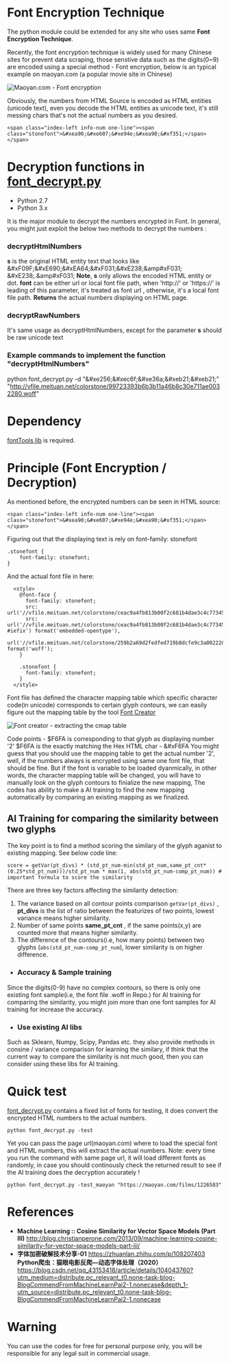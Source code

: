 # Font Encryption Technique
The python module could be extended for any site who uses same **Font Encryption Technique**.

Recently, the font encryption technique is widely used for many Chinese sites for prevent data scraping, those senstive data such as the digits(0~9) are encoded
using a special method - Font encryption, below is an typical example on maoyan.com (a popular movie site in Chinese)

![Maoyan.com - Font encryption](maoyan_font_screenshot.png)

Obviously, the numbers from HTML Source is encoded as HTML entities (unicode text), even you decode the HTML entities as unicode text, it's still messing chars that's not the actual numbers as you desired.
```
<span class="index-left info-num one-line"><span class="stonefont">&#xea90;&#xe607;&#xe94e;&#xea90;&#xf351;</span></span>
```

# Decryption functions in [font_decrypt.py](font_decrypt.py)
- Python 2.7
- Python 3.x

It is the major module to decrypt the numbers encrypted in Font. 
In general, you might just exploit the below two methods to decrypt the numbers :
### decryptHtmlNumbers 
**s** is the original HTML entity text that looks like 
&amp;#xF09F;&amp;#xE690;&amp;#xEA64;&amp;#xF031;&amp;#xE238;&amp#xF031;
&amp;#xE238;.&amp#xF031;
**Note**, **s** only allows the encoded HTML entity or dot.
**font** can be either url or local font file path, when 'http://' or 'https://' is leading of this parameter, it's treated as font url ,
otherwise, it's a local font file path.
**Returns** the actual numbers displaying on HTML page.

### decryptRawNumbers  
It's same usage as decryptHtmlNumbers, except for the parameter **s** should be raw unicode text

### Example commands to implement the function "decryptHtmlNumbers"
python font_decrypt.py -d "&amp;#xe256;&amp;#xec6f;&amp;#xe36a;&amp;#xeb21;&amp;#xeb21;" "http://vfile.meituan.net/colorstone/99723393b6b3b11a46b8c30e711ae0032280.woff"

# Dependency
[fontTools lib](https://github.com/fonttools/fonttools) is required.

# Principle (Font Encryption / Decryption)
As mentioned before, the encrypted numbers can be seen in HTML source:
```
<span class="index-left info-num one-line"><span class="stonefont">&#xea90;&#xe607;&#xe94e;&#xea90;&#xf351;</span></span>
```
Figuring out that the displaying text is rely on font-family: stonefont
```
.stonefont {
    font-family: stonefont;
}
```
And the actual font file in here:
```
  <style>
    @font-face {
      font-family: stonefont;
      src: url('//vfile.meituan.net/colorstone/ceac9a4fb813b00f2c681b4dae3c4c773456.eot');
      src: url('//vfile.meituan.net/colorstone/ceac9a4fb813b00f2c681b4dae3c4c773456.eot?#iefix') format('embedded-opentype'),
           url('//vfile.meituan.net/colorstone/259b2a69d2fedfed719b8dcfe9c3a0022284.woff') format('woff');
    }

    .stonefont {
      font-family: stonefont;
    }
  </style>
```
Font file has defined the character mapping table which specific character code(in unicode) corresponds to certain glyph contours,
we can easily figure out the mapping table by the tool [Font Creator](https://www.high-logic.com/font-editor/fontcreator)

![Font creator - extracting the cmap table](font_creator.png)

Code points - $F6FA is corresponding to that glyph as displaying number '2' 
$F6FA is the exactly matching the Hex HTML char - &amp;#xF6FA
You might guess that you should use the mapping table to get the actual number '2', 
well, if the numbers always is encrypted using same one font file, that should be fine.
But if the font is variable to be loaded dyanmically, in other words, the character mapping table will be changed,
you will have to manually look on the glyph contours to finialize the new mapping, 
The codes has ability to make a AI training to find the new mapping automatically by comparing an existing mapping as we finalized.

## AI Training for comparing the similarity between two glyphs
The key point is to find a method scoring the similary of the glyph aganist to existing mapping.
See below code line:
```
score = getVar(pt_divs) * (std_pt_num-min(std_pt_num,same_pt_cnt*(0.25*std_pt_num)))/std_pt_num * max(1, abs(std_pt_num-comp_pt_num)) # important formula to score the similarity
```
There are three key factors affecting the similarity detection:

1. The variance based on all contour points comparison ```getVar(pt_divs)``` , **pt_divs** is the list of ratio between the featurizes of two points, lowest variance means higher similarity.
2. Number of same points **same_pt_cnt** , if the same points(x,y) are counted more that means higher similarity.
3. The difference of the contours(i.e, how many points) between two glyphs (```abs(std_pt_num-comp_pt_num```), lower similarity is on higher difference.

  - ### Accuracy & Sample training
  Since the digits(0-9) have no complex contours, so there is only one existing font sample(i.e, the font file .woff in Repo.) for AI training for comparing the similarity, you might join more than one font samples for AI training for increase the accuracy.
  
  - ### Use existing AI libs
  Such as Sklearn, Numpy, Scipy, Pandas etc. they also provide methods in consine / variance comparison for learning the similary, if think that the current way to compare the similarity is not much good, then you can consider using these libs for AI training.

# Quick test
[font_decrypt.py](font_decrypt.py) contains a fixed list of fonts for testing, it does convert the encrypted HTML numbers to the actual numbers.
```
python font_decrypt.py -test
```

Yet you can pass the page url(maoyan.com) where to load the special font and HTML numbers, this will extract the actual numbers.
Note: every time you run the command with same page url, it will load different fonts as randomly, in case you should continously check the returned result to see if the AI training does the decryption accurately !
```
python font_decrypt.py -test_maoyan "https://maoyan.com/films/1226583"
```

# References
 - **Machine Learning :: Cosine Similarity for Vector Space Models (Part III)**
   http://blog.christianperone.com/2013/09/machine-learning-cosine-similarity-for-vector-space-models-part-iii/
 - **字体加密破解技术分享-01**
   https://zhuanlan.zhihu.com/p/108207403
   **Python爬虫：猫眼电影反爬—动态字体处理（2020）**
   https://blog.csdn.net/qq_43153418/article/details/104043760?utm_medium=distribute.pc_relevant_t0.none-task-blog-BlogCommendFromMachineLearnPai2-1.nonecase&depth_1-utm_source=distribute.pc_relevant_t0.none-task-blog-BlogCommendFromMachineLearnPai2-1.nonecase

# Warning
You can use the codes for free for personal purpose only, you will be responsible for any legal suit in commercial usage.
